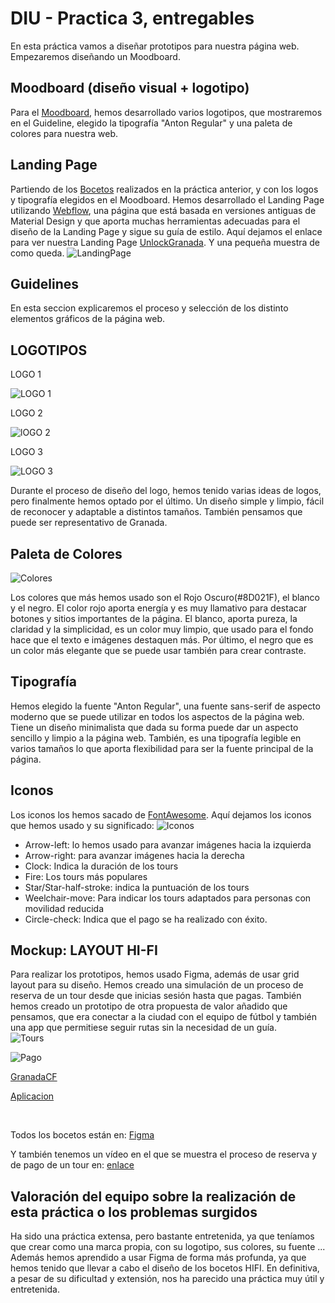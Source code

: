# DIU - Practica 3, entregables
En esta práctica vamos a diseñar prototipos para nuestra página web. Empezaremos diseñando un Moodboard.
## Moodboard (diseño visual + logotipo)   
Para el [Moodboard](./Moodboard.pdf), hemos desarrollado varios logotipos, que mostraremos en el Guideline, elegido la tipografía "Anton Regular" y una paleta de colores para nuestra web. 

## Landing Page
Partiendo de los [Bocetos](../P2/Bocetos.pdf) realizados en la práctica anterior, y con los logos y tipografía elegidos en el Moodboard.
Hemos desarrollado el Landing Page utilizando [Webflow](http://www.webflow.com/), una página que está basada en versiones antiguas de Material Design y que aporta muchas herramientas adecuadas para el diseño de la Landing Page y sigue su guía de estilo. 
Aquí dejamos el enlace para ver nuestra Landing Page [UnlockGranada](https://unlockgranada.webflow.io/).
Y una pequeña muestra de como queda.
![LandingPage](./LandingPage.PNG)
## Guidelines
En esta seccion explicaremos el proceso y selección de los distinto elementos gráficos de la página web.


  ## LOGOTIPOS
  LOGO 1
  
  ![LOGO 1](./logo1.png)
  
  LOGO 2 
  
  ![lOGO 2](./logo2.png)   
  
  LOGO 3
  
  ![LOGO 3](./logo3.png)
  
Durante el proceso de diseño del logo, hemos tenido varias ideas de logos, pero finalmente hemos optado por el último. Un diseño simple y limpio, fácil de reconocer y adaptable a distintos tamaños. También pensamos que puede ser representativo de Granada.
  
   ## Paleta de Colores
   ![Colores](./PaletaColores.PNG)
   
Los colores que más hemos usado son el Rojo Oscuro(#8D021F), el blanco y el negro. El color rojo aporta energía y es muy llamativo para destacar botones y sitios importantes de la página. El blanco, aporta pureza, la claridad y la simplicidad, es un color muy limpio, que usado para el fondo hace que el texto e imágenes destaquen más. Por último, el negro que es un color más elegante que se puede usar también para crear contraste.

   ## Tipografía
   
Hemos elegido la fuente "Anton Regular", una fuente sans-serif de aspecto moderno que se puede utilizar en todos los aspectos de la página web. Tiene un diseño minimalista que dada su forma puede dar un aspecto sencillo y limpio a la página web. También, es una tipografía legible en varios tamaños lo que aporta flexibilidad para ser la fuente principal de la página.

## Iconos
Los iconos los hemos sacado de [FontAwesome](fontawesome.com). Aquí dejamos los iconos que hemos usado y su significado:
![Iconos](iconosbuenos.png)

  - Arrow-left: lo hemos usado para avanzar imágenes hacia la izquierda
  - Arrow-right: para avanzar imágenes hacia la derecha
  - Clock: Indica la duración de los tours
  - Fire: Los tours más populares
  - Star/Star-half-stroke: indica la puntuación de los tours
  - Weelchair-move: Para indicar los tours adaptados para personas con movilidad reducida
  - Circle-check: Indica que el pago se ha realizado con éxito.
  
## Mockup: LAYOUT HI-FI

Para realizar los prototipos, hemos usado Figma, además de usar grid layout para su diseño. Hemos creado una simulación de un proceso de reserva de un tour desde que inicias sesión hasta que pagas. También hemos creado un prototipo de otra propuesta de valor añadido que pensamos, que era conectar a la ciudad con el equipo de fútbol y también una app que permitiese seguir rutas sin la necesidad de un guía.
<br>
![Tours](TOURSHi-Fi.png)

![Pago](PAGOHi-Fi.png)

[GranadaCF](GRANADA-CF.pdf)

[Aplicacion](APLICACION.pdf)

<br>

Todos los bocetos están en: [Figma](https://www.figma.com/file/qvujjh1yU9roAkiWlUwRco/HI-FI-BOCETOS-Y-SIMULACION?type=design&node-id=0%3A1&t=IU25BqT6PJuR50JG-1)

Y también tenemos un vídeo en el que se muestra el proceso de reserva y de pago de un tour en:
[enlace](https://www.youtube.com/watch?v=cZfsBs03Uf4)

## Valoración del equipo sobre la realización de esta práctica o los problemas surgidos
Ha sido una práctica extensa, pero bastante entretenida, ya que teníamos que crear como una marca propia, con su logotipo, sus colores, su fuente ... Además hemos aprendido a usar Figma de forma más profunda, ya que hemos tenido que llevar a cabo el diseño de los bocetos HIFI. En definitiva, a pesar de su dificultad y extensión, nos ha parecido una práctica muy útil y entretenida.

 

